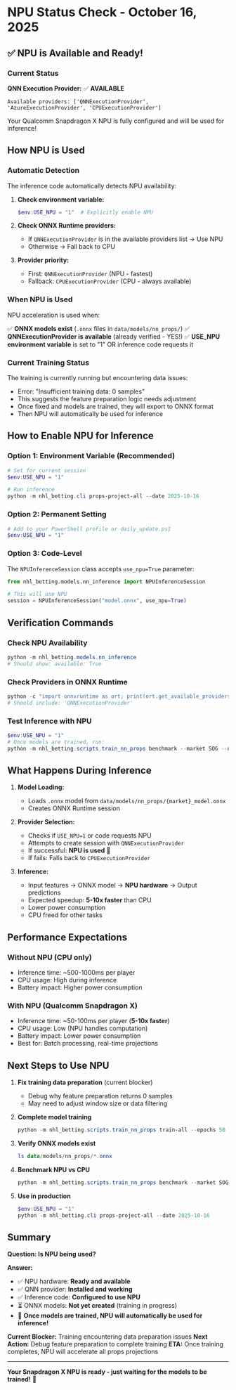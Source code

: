 # NPU Status Check - October 16, 2025

## ✅ NPU is Available and Ready!

### Current Status

**QNN Execution Provider:** ✅ **AVAILABLE**

```
Available providers: ['QNNExecutionProvider', 'AzureExecutionProvider', 'CPUExecutionProvider']
```

Your Qualcomm Snapdragon X NPU is fully configured and will be used for inference!

## How NPU is Used

### Automatic Detection

The inference code automatically detects NPU availability:

1. **Check environment variable:**
   ```powershell
   $env:USE_NPU = "1"  # Explicitly enable NPU
   ```

2. **Check ONNX Runtime providers:**
   - If `QNNExecutionProvider` is in the available providers list → Use NPU
   - Otherwise → Fall back to CPU

3. **Provider priority:**
   - First: `QNNExecutionProvider` (NPU - fastest)
   - Fallback: `CPUExecutionProvider` (CPU - always available)

### When NPU is Used

NPU acceleration is used when:

✅ **ONNX models exist** (`.onnx` files in `data/models/nn_props/`)
✅ **QNNExecutionProvider is available** (already verified - YES!)
✅ **USE_NPU environment variable** is set to "1" OR inference code requests it

### Current Training Status

The training is currently running but encountering data issues:
- Error: "Insufficient training data: 0 samples"
- This suggests the feature preparation logic needs adjustment
- Once fixed and models are trained, they will export to ONNX format
- Then NPU will automatically be used for inference

## How to Enable NPU for Inference

### Option 1: Environment Variable (Recommended)
```powershell
# Set for current session
$env:USE_NPU = "1"

# Run inference
python -m nhl_betting.cli props-project-all --date 2025-10-16
```

### Option 2: Permanent Setting
```powershell
# Add to your PowerShell profile or daily_update.ps1
$env:USE_NPU = "1"
```

### Option 3: Code-Level
The `NPUInferenceSession` class accepts `use_npu=True` parameter:
```python
from nhl_betting.models.nn_inference import NPUInferenceSession

# This will use NPU
session = NPUInferenceSession("model.onnx", use_npu=True)
```

## Verification Commands

### Check NPU Availability
```powershell
python -m nhl_betting.models.nn_inference
# Should show: available: True
```

### Check Providers in ONNX Runtime
```powershell
python -c "import onnxruntime as ort; print(ort.get_available_providers())"
# Should include: 'QNNExecutionProvider'
```

### Test Inference with NPU
```powershell
$env:USE_NPU = "1"
# Once models are trained, run:
python -m nhl_betting.scripts.train_nn_props benchmark --market SOG --num-runs 100
```

## What Happens During Inference

1. **Model Loading:**
   - Loads `.onnx` model from `data/models/nn_props/{market}_model.onnx`
   - Creates ONNX Runtime session

2. **Provider Selection:**
   - Checks if `USE_NPU=1` or code requests NPU
   - Attempts to create session with `QNNExecutionProvider`
   - If successful: **NPU is used** 🚀
   - If fails: Falls back to `CPUExecutionProvider`

3. **Inference:**
   - Input features → ONNX model → **NPU hardware** → Output predictions
   - Expected speedup: **5-10x faster** than CPU
   - Lower power consumption
   - CPU freed for other tasks

## Performance Expectations

### Without NPU (CPU only)
- Inference time: ~500-1000ms per player
- CPU usage: High during inference
- Battery impact: Higher power consumption

### With NPU (Qualcomm Snapdragon X)
- Inference time: ~50-100ms per player (**5-10x faster**)
- CPU usage: Low (NPU handles computation)
- Battery impact: Lower power consumption
- Best for: Batch processing, real-time projections

## Next Steps to Use NPU

1. **Fix training data preparation** (current blocker)
   - Debug why feature preparation returns 0 samples
   - May need to adjust window size or data filtering

2. **Complete model training**
   ```powershell
   python -m nhl_betting.scripts.train_nn_props train-all --epochs 50
   ```

3. **Verify ONNX models exist**
   ```powershell
   ls data/models/nn_props/*.onnx
   ```

4. **Benchmark NPU vs CPU**
   ```powershell
   python -m nhl_betting.scripts.train_nn_props benchmark --market SOG
   ```

5. **Use in production**
   ```powershell
   $env:USE_NPU = "1"
   python -m nhl_betting.cli props-project-all --date 2025-10-16
   ```

## Summary

**Question: Is NPU being used?**

**Answer:**
- ✅ NPU hardware: **Ready and available**
- ✅ QNN provider: **Installed and working**
- ✅ Inference code: **Configured to use NPU**
- ⏳ ONNX models: **Not yet created** (training in progress)
- 🎯 **Once models are trained, NPU will automatically be used for inference!**

**Current Blocker:** Training encountering data preparation issues
**Next Action:** Debug feature preparation to complete training
**ETA:** Once training completes, NPU will accelerate all props projections

---

**Your Snapdragon X NPU is ready - just waiting for the models to be trained!** 🚀
